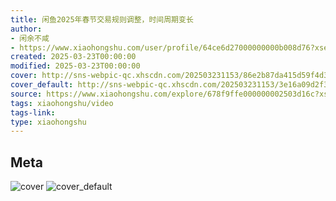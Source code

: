 ```yaml
---
title: 闲鱼2025年春节交易规则调整，时间周期变长
author:
- 闲余不咸
- https://www.xiaohongshu.com/user/profile/64ce6d27000000000b008d76?xsec_token=undefined
created: 2025-03-23T00:00:00
modified: 2025-03-23T00:00:00
cover: http://sns-webpic-qc.xhscdn.com/202503231153/86e2b87da415d59f4d36a179dfcb629d/1040g2sg31ctugpgu0sdg5p6edkjip3bmhu685ng!nc_n_webp_prv_1
cover_default: http://sns-webpic-qc.xhscdn.com/202503231153/3e16a09d2f3113dd475e6e6b1adf51a7/1040g2sg31ctugpgu0sdg5p6edkjip3bmhu685ng!nc_n_webp_mw_1
source: https://www.xiaohongshu.com/explore/678f9ffe000000002503d16c?xsec_token=AB9GgKcUTxr_XVDKma-3l3zCtsvYHv8SGeD2fIZ3rLzt8=
tags: xiaohongshu/video
tags-link:
type: xiaohongshu
---
```


## Meta

![cover](http://sns-webpic-qc.xhscdn.com/202503231153/86e2b87da415d59f4d36a179dfcb629d/1040g2sg31ctugpgu0sdg5p6edkjip3bmhu685ng!nc_n_webp_prv_1)
![cover_default](http://sns-webpic-qc.xhscdn.com/202503231153/3e16a09d2f3113dd475e6e6b1adf51a7/1040g2sg31ctugpgu0sdg5p6edkjip3bmhu685ng!nc_n_webp_mw_1)
